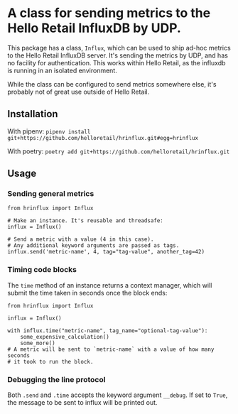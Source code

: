 # A class for sending metrics to the Hello Retail InfluxDB by UDP.

This package has a class, `Influx`, which can be used to ship ad-hoc metrics to
the Hello Retail InfluxDB server. It's sending the metrics by UDP, and has no
facility for authentication. This works within Hello Retail, as the influxdb
is running in an isolated environment.

While the class can be configured to send metrics somewhere else, it's probably
not of great use outside of Hello Retail.

## Installation

With pipenv: `pipenv install git+https://github.com/helloretail/hrinflux.git#egg=hrinflux`

With poetry: `poetry add git+https://github.com/helloretail/hrinflux.git`

## Usage

### Sending general metrics
```
from hrinflux import Influx

# Make an instance. It's reusable and threadsafe:
influx = Influx()

# Send a metric with a value (4 in this case).
# Any additional keyword arguments are passed as tags.
influx.send('metric-name', 4, tag="tag-value", another_tag=42)
```

### Timing code blocks

The `time` method of an instance returns a context manager, which will submit
the time taken in seconds once the block ends:

```
from hrinflux import Influx

influx = Influx()

with influx.time("metric-name", tag_name="optional-tag-value"):
    some_expensive_calculation()
    some_more()
# A metric will be sent to `metric-name` with a value of how many seconds
# it took to run the block.
```

### Debugging the line protocol
Both `.send` and `.time` accepts the keyword argument `__debug`. If set to
`True`, the message to be sent to influx will be printed out.